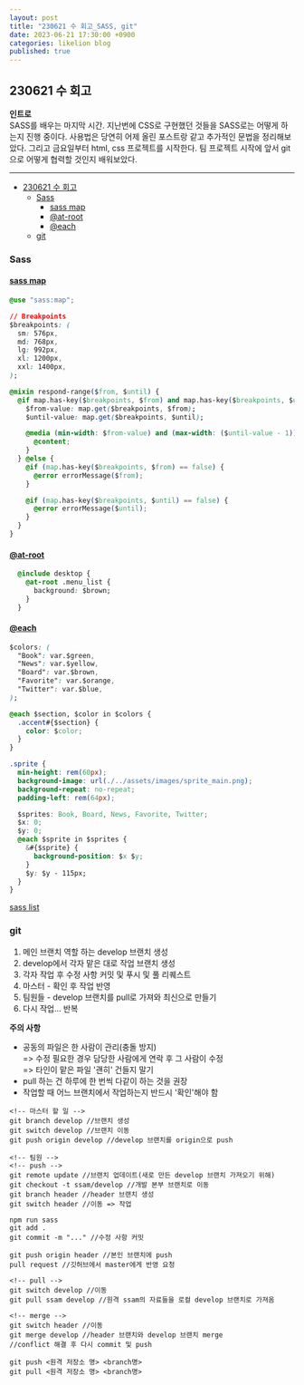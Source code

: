 ```yaml
---
layout: post
title: "230621 수 회고_SASS, git"
date: 2023-06-21 17:30:00 +0900
categories: likelion blog
published: true
---
```


## 230621 수 회고

**인트로**  
SASS를 배우는 마지막 시간. 지난번에 CSS로 구현했던 것들을 SASS로는 어떻게 하는지 진행 중이다. 사용법은 당연히 어제 올린 포스트랑 같고 추가적인 문법을 정리해보았다.
그리고 금요일부터 html, css 프로젝트를 시작한다. 팀 프로젝트 시작에 앞서 git으로 어떻게 협력할 것인지 배워보았다.

---
- [230621 수 회고](#230621-수-회고)
  - [Sass](#sass)
    - [sass map](#sass-map)
    - [@at-root](#at-root)
    - [@each](#each)
  - [git](#git)
  
### Sass
#### [sass map][sass-map]

```css
@use "sass:map";

// Breakpoints
$breakpoints: (
  sm: 576px,
  md: 768px,
  lg: 992px,
  xl: 1200px,
  xxl: 1400px,
);

@mixin respond-range($from, $until) {
  @if map.has-key($breakpoints, $from) and map.has-key($breakpoints, $until) {
    $from-value: map.get($breakpoints, $from);
    $until-value: map.get($breakpoints, $until);

    @media (min-width: $from-value) and (max-width: ($until-value - 1)) {
      @content;
    }
  } @else {
    @if (map.has-key($breakpoints, $from) == false) {
      @error errorMessage($from);
    }

    @if (map.has-key($breakpoints, $until) == false) {
      @error errorMessage($until);
    }
  }
}
```

#### [@at-root][@at-root]
```css
  @include desktop {
    @at-root .menu_list {
      background: $brown;
    }
  }
```

#### [@each][@each]
```css
$colors: (
  "Book": var.$green,
  "News": var.$yellow,
  "Board": var.$brown,
  "Favorite": var.$orange,
  "Twitter": var.$blue,
);

@each $section, $color in $colors {
  .accent#{$section} {
    color: $color;
  }
}
```

```css
.sprite {
  min-height: rem(60px);
  background-image: url(./../assets/images/sprite_main.png);
  background-repeat: no-repeat;
  padding-left: rem(64px);

  $sprites: Book, Board, News, Favorite, Twitter;
  $x: 0;
  $y: 0;
  @each $sprite in $sprites {
    &#{$sprite} {
      background-position: $x $y;
    }
    $y: $y - 115px;
  }
}
```

[sass list][sass-list]


### git
1. 메인 브랜치 역할 하는 develop 브랜치 생성
2. develop에서 각자 맡은 대로 작업 브랜치 생성
3. 각자 작업 후 수정 사항 커밋 및 푸시 및 풀 리퀘스트
4. 마스터 - 확인 후 작업 반영
5. 팀원들 - develop 브랜치를 pull로 가져와 최신으로 만들기
6. 다시 작업... 반복

**주의 사항**  
- 공동의 파일은 한 사람이 관리(충돌 방지)  
=> 수정 필요한 경우 담당한 사람에게 연락 후 그 사람이 수정  
=> 타인이 맡은 파일 '괜히' 건들지 말기
- pull 하는 건 하루에 한 번씩 다같이 하는 것을 권장
- 작업할 때 어느 브랜치에서 작업하는지 반드시 '확인'해야 함
  
```
<!-- 마스터 할 일 -->
git branch develop //브랜치 생성
git switch develop //브랜치 이동
git push origin develop //develop 브랜치를 origin으로 push

<!-- 팀원 -->
<!-- push -->
git remote update //브랜치 업데이트(새로 만든 develop 브랜치 가져오기 위해)
git checkout -t ssam/develop //개발 본부 브랜치로 이동
git branch header //header 브랜치 생성
git switch header //이동 => 작업

npm run sass
git add . 
git commit -m "..." //수정 사항 커밋

git push origin header //본인 브랜치에 push
pull request //깃허브에서 master에게 반영 요청

<!-- pull -->
git switch develop //이동
git pull ssam develop //원격 ssam의 자료들을 로컬 develop 브랜치로 가져옴

<!-- merge -->
git switch header //이동
git merge develop //header 브랜치와 develop 브랜치 merge
//conflict 해결 후 다시 commit 및 push

git push <원격 저장소 명> <branch명>
git pull <원격 저장소 명> <branch명>
```




[sass-map]: https://sass-lang.com/documentation/values/maps
[@at-root]: https://sass-lang.com/documentation/at-rules/at-root
[@each]: https://sass-lang.com/documentation/at-rules/control/each
[sass-list]: https://sass-lang.com/documentation/values/lists